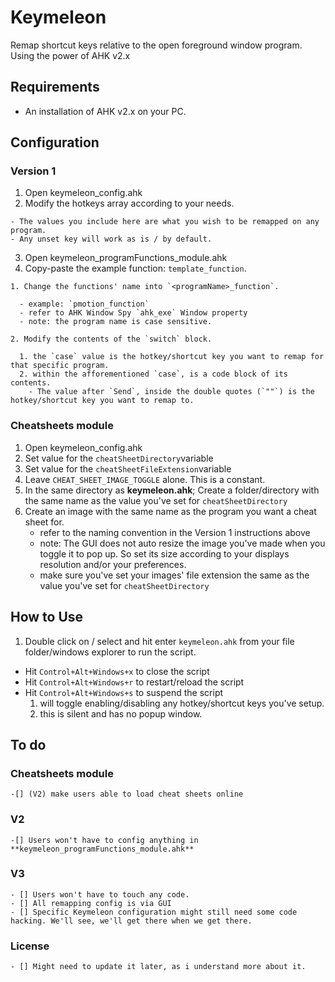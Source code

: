 # Keymeleon #

Remap shortcut keys relative to the open foreground window program. Using the power of AHK v2.x

## Requirements ##
- An installation of AHK v2.x on your PC.

## Configuration ##

### Version 1 ###
  1. Open keymeleon_config.ahk
  2. Modify the hotkeys array according to your needs.
  
    - The values you include here are what you wish to be remapped on any program.
    - Any unset key will work as is / by default.

  3. Open keymeleon_programFunctions_module.ahk
  4. Copy-paste the example function: `template_function`.

    1. Change the functions' name into `<programName>_function`.

      - example: `pmotion_function`
      - refer to AHK Window Spy `ahk_exe` Window property
      - note: the program name is case sensitive.

    2. Modify the contents of the `switch` block.
    
      1. the `case` value is the hotkey/shortcut key you want to remap for that specific program.
      2. within the afforementioned `case`, is a code block of its contents.
        - The value after `Send`, inside the double quotes (`""`) is the hotkey/shortcut key you want to remap to.


### Cheatsheets module ###
1. Open keymeleon_config.ahk
2. Set value for the `cheatSheetDirectory`variable
3. Set value for the `cheatSheetFileExtension`variable
4. Leave `CHEAT_SHEET_IMAGE_TOGGLE` alone. This is a constant.
5. In the same directory as **keymeleon.ahk**; Create a folder/directory with the same name as the value you've set for `cheatSheetDirectory`
6. Create an image with the same name as the program you want a cheat sheet for.
    - refer to the naming convention in the Version 1 instructions above
    - note: The GUI does not auto resize the image you've made when you toggle it to pop up. So set its size according to your displays resolution and/or your preferences.
    - make sure you've set your images' file extension the same as the value you've set for `cheatSheetDirectory`


## How to Use ##
1. Double click on / select and hit enter `keymeleon.ahk` from your file folder/windows explorer to run the script.
- Hit `Control+Alt+Windows+x` to close the script
- Hit `Control+Alt+Windows+r` to restart/reload the script
- Hit `Control+Alt+Windows+s` to suspend the script
    1. will toggle enabling/disabling any hotkey/shortcut keys you've setup.
    2. this is silent and has no popup window.

## To do ##

### Cheatsheets module ###
    -[] (V2) make users able to load cheat sheets online
### V2 ###
    -[] Users won't have to config anything in **keymeleon_programFunctions_module.ahk**
### V3 ###
    - [] Users won't have to touch any code.
    - [] All remapping config is via GUI
    - [] Specific Keymeleon configuration might still need some code hacking. We'll see, we'll get there when we get there.
### License ###
    - [] Might need to update it later, as i understand more about it.